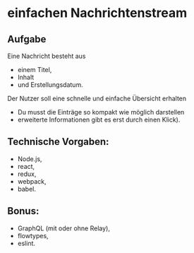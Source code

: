 # einfachen Nachrichtenstream

## Aufgabe
Eine Nachricht besteht aus
* einem Titel,
* Inhalt
* und Erstellungsdatum.

Der Nutzer soll eine schnelle und einfache Übersicht erhalten
* Du musst die Einträge so kompakt wie möglich darstellen
* erweiterte Informationen gibt es erst durch einen Klick).

## Technische Vorgaben:
* Node.js,
* react,
* redux,
* webpack,
* babel.

## Bonus:
* GraphQL (mit oder ohne Relay),
* flowtypes,
* eslint.